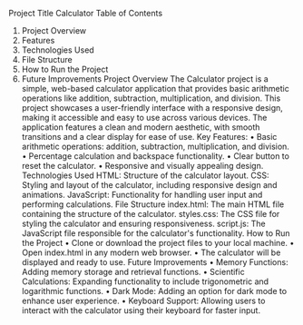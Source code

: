 Project Title
Calculator
Table of Contents
1.	Project Overview
2.	Features
3.	Technologies Used
4.	File Structure
5.	How to Run the Project
6.	Future Improvements
Project Overview
The Calculator project is a simple, web-based calculator application that provides basic arithmetic operations like addition, subtraction, multiplication, and division. This project showcases a user-friendly interface with a responsive design, making it accessible and easy to use across various devices. The application features a clean and modern aesthetic, with smooth transitions and a clear display for ease of use.
Key Features:
•	Basic arithmetic operations: addition, subtraction, multiplication, and division.
•	Percentage calculation and backspace functionality.
•	Clear button to reset the calculator.
•	Responsive and visually appealing design.
Technologies Used
HTML: Structure of the calculator layout.
CSS: Styling and layout of the calculator, including responsive design and animations.
JavaScript: Functionality for handling user input and performing calculations.
File Structure
index.html: The main HTML file containing the structure of the calculator.
styles.css: The CSS file for styling the calculator and ensuring responsiveness.
script.js: The JavaScript file responsible for the calculator's functionality.
How to Run the Project
•	Clone or download the project files to your local machine.
•	Open index.html in any modern web browser.
•	The calculator will be displayed and ready to use.
Future Improvements
•	Memory Functions: Adding memory storage and retrieval functions.
•	Scientific Calculations: Expanding functionality to include trigonometric and logarithmic functions.
•	Dark Mode: Adding an option for dark mode to enhance user experience.
•	Keyboard Support: Allowing users to interact with the calculator using their keyboard for faster input.
